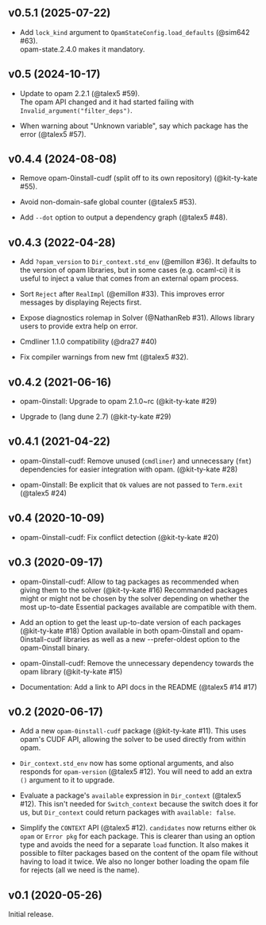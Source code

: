 ## v0.5.1 (2025-07-22)

- Add `lock_kind` argument to `OpamStateConfig.load_defaults` (@sim642 #63).  
  opam-state.2.4.0 makes it mandatory.

## v0.5 (2024-10-17)

- Update to opam 2.2.1 (@talex5 #59).  
  The opam API changed and it had started failing with `Invalid_argument("filter_deps")`.

- When warning about "Unknown variable", say which package has the error (@talex5 #57).

## v0.4.4 (2024-08-08)

- Remove opam-0install-cudf (split off to its own repository) (@kit-ty-kate #55).

- Avoid non-domain-safe global counter (@talex5 #53).

- Add `--dot` option to output a dependency graph (@talex5 #48).


## v0.4.3 (2022-04-28)

- Add `?opam_version` to `Dir_context.std_env` (@emillon #36).
  It defaults to the version of opam libraries, but in some cases (e.g.
  ocaml-ci) it is useful to inject a value that comes from an external
  opam process.

- Sort `Reject` after `RealImpl` (@emillon #33).
  This improves error messages by displaying Rejects first.

- Expose diagnostics rolemap in Solver (@NathanReb #31).
  Allows library users to provide extra help on error.

- Cmdliner 1.1.0 compatibility (@dra27 #40)

- Fix compiler warnings from new fmt (@talex5 #32).

## v0.4.2 (2021-06-16)

- opam-0install: Upgrade to opam 2.1.0~rc (@kit-ty-kate #29)

- Upgrade to (lang dune 2.7) (@kit-ty-kate #29)

## v0.4.1 (2021-04-22)

- opam-0install-cudf: Remove unused (`cmdliner`) and unnecessary (`fmt`) dependencies
  for easier integration with opam.
  (@kit-ty-kate #28)

- opam-0install: Be explicit that `Ok` values are not passed to `Term.exit` (@talex5 #24)

## v0.4 (2020-10-09)

- opam-0install-cudf: Fix conflict detection (@kit-ty-kate #20)

## v0.3 (2020-09-17)

- opam-0install-cudf: Allow to tag packages as recommended when giving them to the solver (@kit-ty-kate #16)
  Recommanded packages might or might not be chosen by the solver depending on whether
  the most up-to-date Essential packages available are compatible with them.

- Add an option to get the least up-to-date version of each packages (@kit-ty-kate #18)
  Option available in both opam-0install and opam-0install-cudf libraries
  as well as a new --prefer-oldest option to the opam-0install binary.

- opam-0install-cudf: Remove the unnecessary dependency towards the opam library (@kit-ty-kate #15)

- Documentation: Add a link to API docs in the README (@talex5 #14 #17)

## v0.2 (2020-06-17)

- Add a new `opam-0install-cudf` package (@kit-ty-kate #11).
  This uses opam's CUDF API, allowing the solver to be used directly from within opam.

- `Dir_context.std_env` now has some optional arguments, and also responds for `opam-version` (@talex5 #12).
  You will need to add an extra `()` argument to it to upgrade.

- Evaluate a package's `available` expression in `Dir_context` (@talex5 #12).
  This isn't needed for `Switch_context` because the switch does it for us, but
  `Dir_context` could return packages with `available: false`.

- Simplify the `CONTEXT` API (@talex5 #12).
  `candidates` now returns either `Ok opam` or `Error pkg` for each package.
  This is clearer than using an option type and avoids the need for a separate
  `load` function. It also makes it possible to filter packages based on the
  content of the opam file without having to load it twice. We also no longer
  bother loading the opam file for rejects (all we need is the name).

## v0.1 (2020-05-26)

Initial release.
